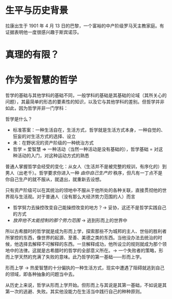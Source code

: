 # 生平与历史背景

拉康出生于 1901 年 4 月 13 日的巴黎，一个富裕的中产阶级罗马天主教家庭。有证据表明他一度很感兴趣于斯宾诺莎。

# 真理的有限？

# 作为爱智慧的哲学

哲学的基础与其他学科的基础不同，一般学科的基础是其基础的论域（其所关心的问题），其最简单的形态的要素性的知识，以及它与其他学科的差别。但哲学并非如此，因为哲学并非一门学科：

哲学是什么？

- 标准答案：一种生活自在，生活方式，哲学就是生活方式本身，一种自觉的、狂妄的对生活方式的选择、设立
- 未：在野状况的资产阶级的一种统治方式
- 哲学 = 爱智慧 => 一种活动（当然一种活动是没有基础的），哲学基础 = 对这种活动的入门，对这种运动方式的熟悉

普通人掌握哲学会经受的变化：从女人（生活并不是被完整的规训，有序化的）到男人（出老千）。哲学要求你进入一种 *由你自己生产的* 秩序，但凡有一丁点不是你自己生产的就不服从，就退出，就重新去设想。

只有资产阶级可以在其统治的领地中不服从于他所处的各种关联，直接贯彻他的世界观与生活观。对于普通人（没有那么大经济势力范围的人）而言

- 哲学努力去操控改变自己能操控改变的地方？-> 妥协，这还不是哲学实践自己的方式
- *放弃他不太能控制的那个势力范围* -> 逃到形而上的世界中

所以古希腊时的哲学就是成为形而上学，探索那些不为城邦的主人、世俗的胜利者所掌控的东西，像世界的起源、至善、美德之类的东西。当他没办法去统治的时候，他选择去解释不可解释的东西。一旦解释成功，他所设立的规则就成为那个领地中的法律。这就是古希腊时的哲学的全部意义所在。-> 一个失败者的策略，形而上学天然的充满了失败的意味。此乃哲学的第一基础——形而上学。

形而上学 -> 热爱智慧的十分偏执的一种生活方式，现实中遭遇了阻碍就逃到自己的领域，即各种抽象的问题当中去。

从历史上来说，哲学从形而上学开始。但形而上与其说是其第一基础，不如说是其第一次的逃避、失败。其实他没能力在生活当中践行自己的种种原则。